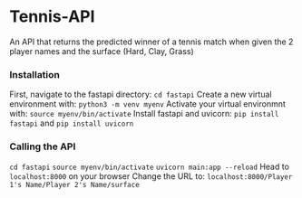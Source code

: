 # Tennis-API
An API that returns the predicted winner of a tennis match when given the 2 player names and the surface (Hard, Clay, Grass)

### Installation
First, navigate to the fastapi directory: `cd fastapi`
Create a new virtual environment with: `python3 -m venv myenv`
Activate your virtual environmnt with: `source myenv/bin/activate`
Install fastapi and uvicorn: `pip install fastapi` and `pip install uvicorn`

### Calling the API
`cd fastapi`
`source myenv/bin/activate`
`uvicorn main:app --reload`
Head to `localhost:8000` on your browser
Change the URL to: `localhost:8000/Player 1's Name/Player 2's Name/surface`
